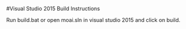 #Visual Studio 2015 Build Instructions

Run build.bat or open moai.sln in visual studio 2015 and click on build.
